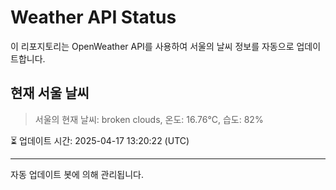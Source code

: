 
# Weather API Status

이 리포지토리는 OpenWeather API를 사용하여 서울의 날씨 정보를 자동으로 업데이트합니다.

## 현재 서울 날씨
> 서울의 현재 날씨: broken clouds, 온도: 16.76°C, 습도: 82%

⏳ 업데이트 시간: 2025-04-17 13:20:22 (UTC)

---
자동 업데이트 봇에 의해 관리됩니다.
